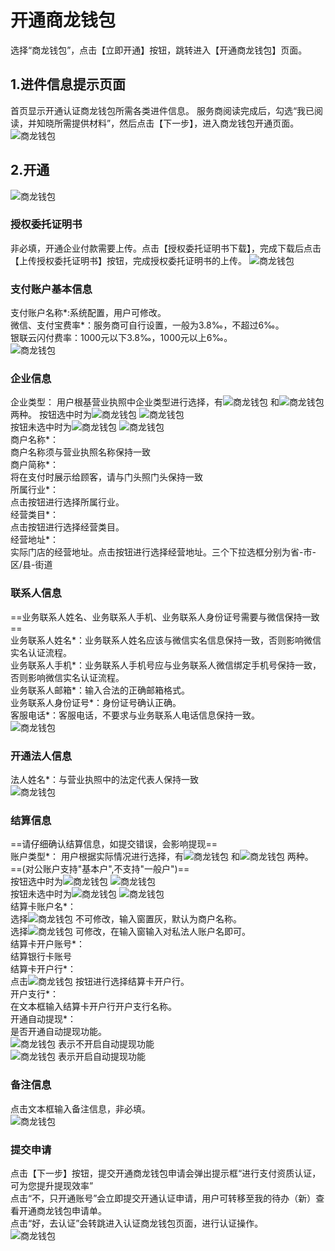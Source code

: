 # 开通商龙钱包
选择“商龙钱包”，点击【立即开通】按钮，跳转进入【开通商龙钱包】页面。  
##  1.进件信息提示页面
首页显示开通认证商龙钱包所需各类进件信息。
服务商阅读完成后，勾选“我已阅读，并知晓所需提供材料”，然后点击【下一步】，进入商龙钱包开通页面。  
![商龙钱包](picture\\商龙钱包\\图片3.png)
## 2.开通
![商龙钱包](picture\\商龙钱包\\图片4.png)  
### 授权委托证明书
非必填，开通企业付款需要上传。点击【授权委托证明书下载】，完成下载后点击【上传授权委托证明书】按钮，完成授权委托证明书的上传。
![商龙钱包](picture\\商龙钱包\\图片5.png) 
### 支付账户基本信息
支付账户名称\*:系统配置，用户可修改。  
微信、支付宝费率\*：服务商可自行设置，一般为3.8‰，不超过6‰。  
银联云闪付费率：1000元以下3.8‰，1000元以上6‰。  
![商龙钱包](picture\\商龙钱包\\图片6.png) 
### 企业信息
企业类型：
用户根基营业执照中企业类型进行选择，有![商龙钱包](picture\\商龙钱包\\图片7.png) 和![商龙钱包](picture\\商龙钱包\\图片8.png) 两种。
按钮选中时为![商龙钱包](picture\\商龙钱包\\图片7.png) ![商龙钱包](picture\\商龙钱包\\图片8.png)   
按钮未选中时为![商龙钱包](picture\\商龙钱包\\图片9.png) ![商龙钱包](picture\\商龙钱包\\图片10.png)   
商户名称\*：  
商户名称须与营业执照名称保持一致  
商户简称\*：  
将在支付时展示给顾客，请与门头照门头保持一致  
所属行业\*：  
点击按钮进行选择所属行业。  
经营类目\*：  
点击按钮进行选择经营类目。  
经营地址\*：  
实际门店的经营地址。点击按钮进行选择经营地址。三个下拉选框分别为省-市-区/县-街道  
### 联系人信息
==业务联系人姓名、业务联系人手机、业务联系人身份证号需要与微信保持一致==  
业务联系人姓名\*：业务联系人姓名应该与微信实名信息保持一致，否则影响微信实名认证流程。  
业务联系人手机\*：业务联系人手机号应与业务联系人微信绑定手机号保持一致，否则影响微信实名认证流程。  
业务联系人邮箱\*：输入合法的正确邮箱格式。  
业务联系人身份证号\*：身份证号确认正确。  
客服电话\*：客服电话，不要求与业务联系人电话信息保持一致。  
![商龙钱包](picture\\商龙钱包\\图片11.png) 
### 开通法人信息
法人姓名*：与营业执照中的法定代表人保持一致  
![商龙钱包](picture\\商龙钱包\\图片12.png) 
### 结算信息
==请仔细确认结算信息，如提交错误，会影响提现==  
账户类型\*：
用户根据实际情况进行选择，有![商龙钱包](picture\\商龙钱包\\图片13.png) 和![商龙钱包](picture\\商龙钱包\\图片14.png) 两种。
==(对公账户支持"基本户",不支持"一般户")==  
按钮选中时为![商龙钱包](picture\\商龙钱包\\图片15.png) ![商龙钱包](picture\\商龙钱包\\图片16.png)   
按钮未选中时为![商龙钱包](picture\\商龙钱包\\图片17.png) ![商龙钱包](picture\\商龙钱包\\图片18.png)   
结算卡账户名\*：  
选择![商龙钱包](picture\\商龙钱包\\图片19.png) 不可修改，输入窗置灰，默认为商户名称。  
选择![商龙钱包](picture\\商龙钱包\\图片20.png) 可修改，在输入窗输入对私法人账户名即可。  
结算卡开户账号\*：  
结算银行卡账号  
结算卡开户行\*：  
点击![商龙钱包](picture\\商龙钱包\\图片21.png) 按钮进行选择结算卡开户行。  
开户支行\*：  
在文本框输入结算卡开户行开户支行名称。  
开通自动提现\*：  
是否开通自动提现功能。  
![商龙钱包](picture\\商龙钱包\\图片22.png) 表示不开启自动提现功能  
![商龙钱包](picture\\商龙钱包\\图片23.png) 表示开启自动提现功能  
### 备注信息
点击文本框输入备注信息，非必填。  
![商龙钱包](picture\\商龙钱包\\图片24.png)
### 提交申请
点击【下一步】按钮，提交开通商龙钱包申请会弹出提示框“进行支付资质认证，可为您提升提现效率”  
点击“不，只开通账号”会立即提交开通认证申请，用户可转移至我的待办（新）查看开通商龙钱包申请单。  
点击“好，去认证”会转跳进入认证商龙钱包页面，进行认证操作。  
![商龙钱包](picture\\商龙钱包\\图片25.png)  